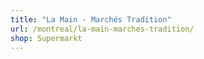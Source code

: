 ```yaml
---
title: "La Main - Marchés Tradition"
url: /montreal/la-main-marches-tradition/
shop: Supermarkt
---
```

